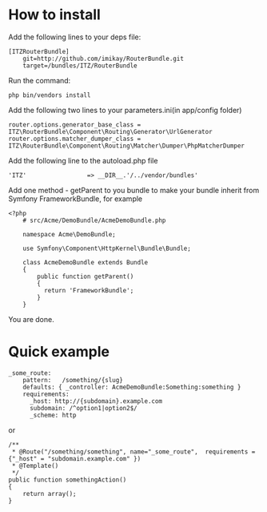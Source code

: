How to install
==============
  Add the following lines to your deps file:
      
    [ITZRouterBundle]    
        git=http://github.com/imikay/RouterBundle.git
        target=/bundles/ITZ/RouterBundle

  Run the command:
    
    php bin/vendors install

  Add the following two lines to your parameters.ini(in app/config folder)  

    router.options.generator_base_class = ITZ\RouterBundle\Component\Routing\Generator\UrlGenerator
    router.options.matcher_dumper_class = ITZ\RouterBundle\Component\Routing\Matcher\Dumper\PhpMatcherDumper

  Add the following line to the autoload.php file
  
    'ITZ'                 => __DIR__.'/../vendor/bundles'
      
  Add one method - getParent to you bundle to make your bundle inherit from Symfony FrameworkBundle, for example

    <?php
        # src/Acme/DemoBundle/AcmeDemoBundle.php

        namespace Acme\DemoBundle;

        use Symfony\Component\HttpKernel\Bundle\Bundle;

        class AcmeDemoBundle extends Bundle
        {
            public function getParent()
            {
              return 'FrameworkBundle';
            }
        }
  
  You are done.
    
Quick example
=============

	_some_route:
		pattern:   /something/{slug}
		defaults: { _controller: AcmeDemoBundle:Something:something }
		requirements:
		  _host: http://{subdomain}.example.com
		  subdomain: /^option1|option2$/
		  _scheme: http

  or

    /**
     * @Route("/something/something", name="_some_route",  requirements = {"_host" = "subdomain.example.com" })
     * @Template()
     */
    public function somethingAction()
    {
        return array();
    }



